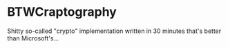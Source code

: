 # BTWCraptography
Shitty so-called "crypto" implementation written in 30 minutes that's better than Microsoft's...
